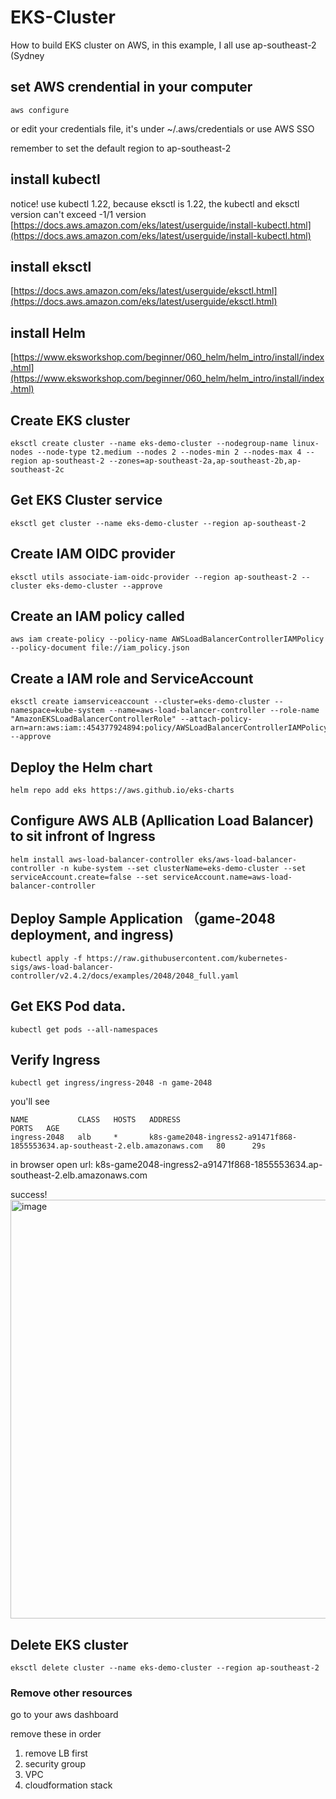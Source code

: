 # EKS-Cluster
How to build EKS cluster on AWS, in this example, I all use ap-southeast-2 (Sydney

## set AWS crendential in your computer
```
aws configure
```
or edit your credentials file, it's under ~/.aws/credentials
or use AWS SSO

remember to set the default region to ap-southeast-2

## install kubectl

notice! use kubectl 1.22, because eksctl is 1.22, the kubectl and eksctl version can't exceed -1/1 version
[https://docs.aws.amazon.com/eks/latest/userguide/install-kubectl.html](https://docs.aws.amazon.com/eks/latest/userguide/install-kubectl.html)

## install eksctl

[https://docs.aws.amazon.com/eks/latest/userguide/eksctl.html](https://docs.aws.amazon.com/eks/latest/userguide/eksctl.html)

## install Helm
[https://www.eksworkshop.com/beginner/060_helm/helm_intro/install/index.html](https://www.eksworkshop.com/beginner/060_helm/helm_intro/install/index.html)

## Create EKS cluster
```
eksctl create cluster --name eks-demo-cluster --nodegroup-name linux-nodes --node-type t2.medium --nodes 2 --nodes-min 2 --nodes-max 4 --region ap-southeast-2 --zones=ap-southeast-2a,ap-southeast-2b,ap-southeast-2c
```

## Get EKS Cluster service
```
eksctl get cluster --name eks-demo-cluster --region ap-southeast-2
```

## Create IAM OIDC provider
```
eksctl utils associate-iam-oidc-provider --region ap-southeast-2 --cluster eks-demo-cluster --approve
```

## Create an IAM policy called
```
aws iam create-policy --policy-name AWSLoadBalancerControllerIAMPolicy --policy-document file://iam_policy.json
```

## Create a IAM role and ServiceAccount
```
eksctl create iamserviceaccount --cluster=eks-demo-cluster --namespace=kube-system --name=aws-load-balancer-controller --role-name "AmazonEKSLoadBalancerControllerRole" --attach-policy-arn=arn:aws:iam::454377924894:policy/AWSLoadBalancerControllerIAMPolicy --approve
```

## Deploy the Helm chart
```
helm repo add eks https://aws.github.io/eks-charts
```

## Configure AWS ALB (Apllication Load Balancer) to sit infront of Ingress
```
helm install aws-load-balancer-controller eks/aws-load-balancer-controller -n kube-system --set clusterName=eks-demo-cluster --set serviceAccount.create=false --set serviceAccount.name=aws-load-balancer-controller 
```


## Deploy Sample Application （game-2048 deployment, and ingress)
```
kubectl apply -f https://raw.githubusercontent.com/kubernetes-sigs/aws-load-balancer-controller/v2.4.2/docs/examples/2048/2048_full.yaml
```

## Get EKS Pod data.
```
kubectl get pods --all-namespaces
```

## Verify Ingress
```
kubectl get ingress/ingress-2048 -n game-2048
```

you'll see
```
NAME           CLASS   HOSTS   ADDRESS                                                                        PORTS   AGE
ingress-2048   alb     *       k8s-game2048-ingress2-a91471f868-1855553634.ap-southeast-2.elb.amazonaws.com   80      29s
```

in browser open url: k8s-game2048-ingress2-a91471f868-1855553634.ap-southeast-2.elb.amazonaws.com

success!
<img width="670" alt="image" src="https://user-images.githubusercontent.com/4045611/175227724-6c6797ce-10c6-4520-9cee-7cfa849e9cfc.png">


## Delete EKS cluster
```
eksctl delete cluster --name eks-demo-cluster --region ap-southeast-2
```

### Remove other resources 
go to your aws dashboard

remove these in order
1. remove LB first
2. security group 
3. VPC
4. cloudformation stack
